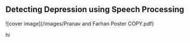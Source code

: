 ## Detecting Depression using Speech Processing

![cover image](/images/Pranav and Farhan Poster COPY.pdf)

hi
